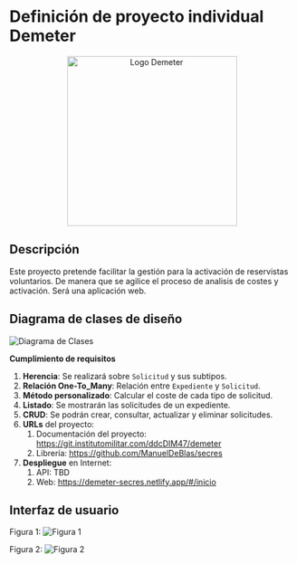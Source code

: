 # Definición de proyecto individual Demeter
<div align="center">
<img src="https://git.institutomilitar.com/ddcDIM47/demeter/-/wikis/img/DemeterLogo.png" alt="Logo Demeter" width="300" align="center"/>
</div>

## Descripción
Este proyecto pretende facilitar la gestión para la activación de reservistas voluntarios. De manera que se agilice el proceso de analisis de costes y activación.
Será una aplicación web.

## Diagrama de clases de diseño

![Diagrama de Clases](https://git.institutomilitar.com/ddcDIM47/demeter/-/wikis/img/DiagramaClases.png)

**Cumplimiento de requisitos**
1. **Herencia**: Se realizará sobre `Solicitud` y sus subtipos.
2. **Relación One-To_Many**: Relación entre `Expediente` y `Solicitud`.
3. **Método personalizado**: Calcular el coste de cada tipo de solicitud.
4. **Listado**: Se mostrarán las solicitudes de un expediente.
5. **CRUD**: Se podrán crear, consultar, actualizar y eliminar solicitudes. 
6. **URLs** del proyecto: 
    1. Documentación del proyecto: https://git.institutomilitar.com/ddcDIM47/demeter
    2. Librería: https://github.com/ManuelDeBlas/secres
7. **Despliegue** en Internet:
    1. API: TBD
    2. Web: https://demeter-secres.netlify.app/#/inicio

## Interfaz de usuario

Figura 1:
![Figura 1](https://git.institutomilitar.com/ddcDIM47/demeter/-/wikis/img/Figura1.png)

Figura 2:
![Figura 2](https://git.institutomilitar.com/ddcDIM47/demeter/-/wikis/img/Figura2.png)


